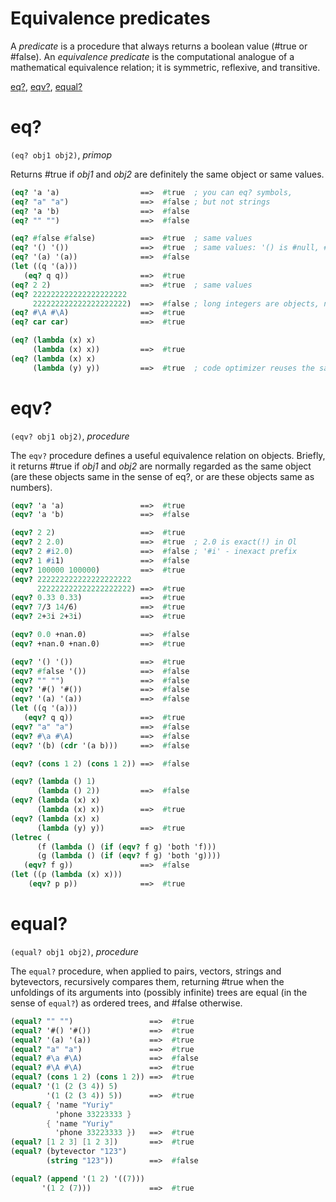 Equivalence predicates
======================

A *predicate* is a procedure that always returns a boolean value (#true or #false).
An *equivalence predicate* is the computational analogue of a mathematical equivalence relation; it is symmetric, reflexive, and transitive.

[eq?](#eq), [eqv?](#eqv), [equal?](#equal)

# eq?
`(eq? obj1 obj2)`, *primop*

Returns #true if *obj1* and *obj2* are definitely the same object or same values.

```scheme
(eq? 'a 'a)                  ==>  #true  ; you can eq? symbols,
(eq? "a" "a")                ==>  #false ; but not strings
(eq? 'a 'b)                  ==>  #false
(eq? "" "")                  ==>  #false

(eq? #false #false)          ==>  #true  ; same values
(eq? '() '())                ==>  #true  ; same values: '() is #null, #null eq #null
(eq? '(a) '(a))              ==>  #false
(let ((q '(a)))
   (eq? q q))                ==>  #true
(eq? 2 2)                    ==>  #true  ; same values
(eq? 222222222222222222222
     222222222222222222222)  ==>  #false ; long integers are objects, not values
(eq? #\A #\A)                ==>  #true
(eq? car car)                ==>  #true

(eq? (lambda (x) x)
     (lambda (x) x))         ==>  #true
(eq? (lambda (x) x)
     (lambda (y) y))         ==>  #true  ; code optimizer reuses the same existing functions
```

# eqv?
`(eqv? obj1 obj2)`, *procedure*

The `eqv?` procedure defines a useful equivalence relation on objects.
Briefly, it returns #true if *obj1* and *obj2* are normally regarded as the same object (are these objects same in the sense of eq?, or are these objects same as numbers).


```scheme
(eqv? 'a 'a)                 ==>  #true
(eqv? 'a 'b)                 ==>  #false

(eqv? 2 2)                   ==>  #true
(eqv? 2 2.0)                 ==>  #true  ; 2.0 is exact(!) in Ol
(eqv? 2 #i2.0)               ==>  #false ; '#i' - inexact prefix
(eqv? 1 #i1)                 ==>  #false
(eqv? 100000 100000)         ==>  #true
(eqv? 222222222222222222222
      222222222222222222222) ==>  #true
(eqv? 0.33 0.33)             ==>  #true
(eqv? 7/3 14/6)              ==>  #true
(eqv? 2+3i 2+3i)             ==>  #true

(eqv? 0.0 +nan.0)            ==>  #false
(eqv? +nan.0 +nan.0)         ==>  #true

(eqv? '() '())               ==>  #true
(eqv? #false '())            ==>  #false
(eqv? "" "")                 ==>  #false
(eqv? '#() '#())             ==>  #false
(eqv? '(a) '(a))             ==>  #false
(let ((q '(a)))
   (eqv? q q))               ==>  #true
(eqv? "a" "a")               ==>  #false
(eqv? #\a #\A)               ==>  #false
(eqv? '(b) (cdr '(a b)))     ==>  #false

(eqv? (cons 1 2) (cons 1 2)) ==>  #false

(eqv? (lambda () 1)
      (lambda () 2))         ==>  #false
(eqv? (lambda (x) x)
      (lambda (x) x))        ==>  #true
(eqv? (lambda (x) x)
      (lambda (y) y))        ==>  #true
(letrec (
      (f (lambda () (if (eqv? f g) 'both 'f)))
      (g (lambda () (if (eqv? f g) 'both 'g))))
   (eqv? f g))               ==>  #false
(let ((p (lambda (x) x)))
    (eqv? p p))              ==>  #true
```

# equal?
`(equal? obj1 obj2)`, *procedure*

The `equal?` procedure, when applied to pairs, vectors, strings and bytevectors, recursively compares them, returning #true when the unfoldings of its arguments into (possibly
infinite) trees are equal (in the sense of `equal?`) as ordered trees, and #false otherwise.

```scheme
(equal? "" "")                 ==>  #true
(equal? '#() '#())             ==>  #true
(equal? '(a) '(a))             ==>  #true
(equal? "a" "a")               ==>  #true
(equal? #\a #\A)               ==>  #false
(equal? #\A #\A)               ==>  #true
(equal? (cons 1 2) (cons 1 2)) ==>  #true
(equal? '(1 (2 (3 4)) 5)
        '(1 (2 (3 4)) 5))      ==>  #true
(equal? { 'name "Yuriy"
          'phone 33223333 }
        { 'name "Yuriy"
          'phone 33223333 })   ==>  #true
(equal? [1 2 3] [1 2 3])       ==>  #true
(equal? (bytevector "123")
        (string "123"))        ==>  #false

(equal? (append '(1 2) '((7)))
       '(1 2 (7)))             ==>  #true
```
